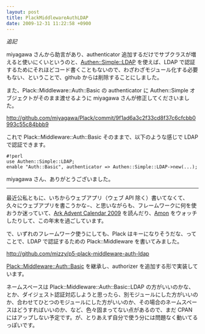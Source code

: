 ```yaml
---
layout: post
title: PlackMiddlewareAuthLDAP
date: 2009-12-31 11:22:58 +0900
---
```

*追記*

miyagawa さんから助言があり、authenticator 追加するだけでサブクラスが増えると使いにくいというのと、[Authen::Simple::LDAP](http://search.cpan.org/~chansen/Authen-Simple-LDAP/) を使えば、LDAP で認証するためにそれほどコード書くこともないので、わざわざモジュール化する必要もない、ということで、github からは削除することにしました。

また、Plack::Middleware::Auth::Basic の authenticator に Authen::Simple オブジェクトがそのまま渡せるように miyagawa さんが修正してくださいました。

http://github.com/miyagawa/Plack/commit/9f1ad6a3c2f33cd8f37c6cfcbb0993c55c84bbb9

これで Plack::Middleware::Auth::Basic そのままで、以下のような感じで LDAP で認証できます。

	
	#!perl
	use Authen::Simple::LDAP;
	enable "Auth::Basic", authenticator => Authen::Simple::LDAP->new(...);
	

miyagawa さん、ありがとうございました。

----

最近公私ともに、いちからウェブアプリ（ウェブ API 除く）書いてなくて、久々にウェブアプリを書こうかな−、と思いながらも、フレームワークに何を使おうか迷っていて、[Ark Advent Calendar 2009](http://opensource.kayac.com/ja/projects/ark/advent/2009/) を読んだり、[Amon](http://d.hatena.ne.jp/tokuhirom/20091230/1262133671) をウォッチしたりして、この年末を過ごしています。

で、いずれのフレームワーク使うにしても、Plack はキーになりそうだな、ってことで、LDAP で認証するための Plack::Middleware を書いてみました。


http://github.com/mizzy/p5-plack-middleware-auth-ldap

[Plack::Middleware::Auth::Basic](http://search.cpan.org/~miyagawa/Plack/lib/Plack/Middleware/Auth/Basic.pm) を継承し、authorizer を追加する形で実装しています。

ネームスペースは Plack::Middleware::Auth::Basic::LDAP の方がいいのかな、とか、ダイジェスト認証対応しようと思ったら、別モジュールにした方がいいのか、合わせてひとつのモジュールにした方がいいのか、その場合のネームスペースはどうすればいいのか、など、色々固まってない点があるので、まだ CPAN にはアップしない予定です。が、とりあえず自分で使う分には問題なく動いてるっぽいです。


